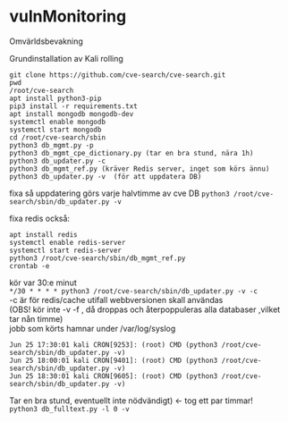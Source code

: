 # vulnMonitoring
Omvärldsbevakning  
  
Grundinstallation av Kali rolling  

```
git clone https://github.com/cve-search/cve-search.git
pwd 
/root/cve-search
apt install python3-pip
pip3 install -r requirements.txt
apt install mongodb mongodb-dev
systemctl enable mongodb
systemctl start mongodb
cd /root/cve-search/sbin
python3 db_mgmt.py -p
python3 db_mgmt_cpe_dictionary.py (tar en bra stund, nära 1h)
python3 db_updater.py -c
python3 db_mgmt_ref.py (kräver Redis server, inget som körs ännu)
python3 db_updater.py -v  (för att uppdatera DB)
```
  
fixa så uppdatering görs varje halvtimme av cve DB 
`python3 /root/cve-search/sbin/db_updater.py -v`

fixa redis också: 
```
apt install redis
systemctl enable redis-server 
systemctl start redis-server 
python3 /root/cve-search/sbin/db_mgmt_ref.py
crontab -e 
```
kör var 30:e minut  
`*/30 * * * * python3 /root/cve-search/sbin/db_updater.py -v -c`  
-c är för redis/cache utifall webbversionen skall användas  
(OBS! kör inte -v -f , då droppas och återpoppuleras alla databaser ,vilket tar nån timme)  
jobb som körts hamnar under /var/log/syslog  
```
Jun 25 17:30:01 kali CRON[9253]: (root) CMD (python3 /root/cve-search/sbin/db_updater.py -v)
Jun 25 18:00:01 kali CRON[9401]: (root) CMD (python3 /root/cve-search/sbin/db_updater.py -v)
Jun 25 18:30:01 kali CRON[9605]: (root) CMD (python3 /root/cve-search/sbin/db_updater.py -v)
```
  
Tar en bra stund, eventuellt inte nödvändigt) <- tog ett par timmar!  
`python3 db_fulltext.py -l 0 -v`

